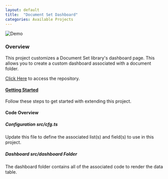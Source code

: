 ```yaml
---
layout: default
title:  "Document Set Dashboard"
categories: Available Projects
---
```

![Demo](https://github.com/datta-framework/docset-dashboard/blob/main/demo.png?raw=true)

### Overview

This project customizes a Document Set library's dashboard page. This allows you to create a custom dashboard associated with a document folder.

[Click Here](https://github.com/datta-framework/docset-dashboard) to access the repository.

#### [Getting Started](/jump-start-projects/overview)

Follow these steps to get started with extending this project.

#### Code Overview

##### Configuration _src/cfg.ts_

Update this file to define the associated list(s) and field(s) to use in this project.

##### Dashboard _src/dashboard_ Folder

The dashboard folder contains all of the associated code to render the data table.
